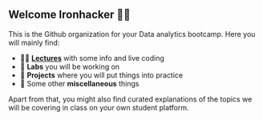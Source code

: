 ## Welcome Ironhacker 🙋‍♂️

This is the Github organization for your Data analytics bootcamp. Here you will mainly find:

- 👨‍🏫 **[Lectures](https://github.com/Ironhack-data-bcn-feb-2023/lectures)** with some info and live coding
- 🧪 **Labs** you will be working on
- 📝 **Projects** where you will put things into practice
- 🤘 Some other **miscellaneous** things

Apart from that, you might also find curated explanations of the topics we will be covering in class on your own student platform.
